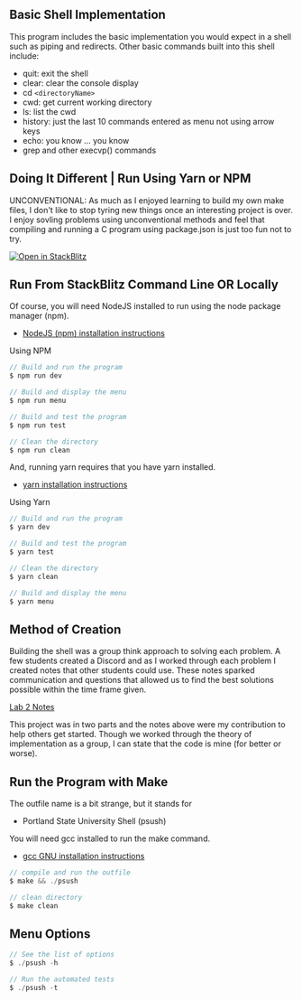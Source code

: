 ## Basic Shell Implementation

This program includes the basic implementation you would expect in a shell such as piping and redirects. Other basic commands built into this shell include:

- quit: exit the shell
- clear: clear the console display
- cd `<directoryName>`
- cwd: get current working directory
- ls: list the cwd
- history: just the last 10 commands entered as menu not using arrow keys
- echo: you know ... you know
- grep and other execvp() commands

## Doing It Different | Run Using Yarn or NPM

UNCONVENTIONAL: As much as I enjoyed learning to build my own make files, I don't like to stop tyring new things once an interesting project is over. I enjoy sovling problems using unconventional methods and feel that compiling and running a C program using package.json is just too fun not to try.

[![Open in StackBlitz](https://developer.stackblitz.com/img/open_in_stackblitz.svg)](https://stackblitz.com/github/___YOUR_PATH___)

## Run From StackBlitz Command Line OR Locally

Of course, you will need NodeJS installed to run using the node package manager (npm).

- [NodeJS (npm) installation instructions](https://nodejs.org/en/download/)

Using NPM

```c
// Build and run the program
$ npm run dev

// Build and display the menu
$ npm run menu

// Build and test the program
$ npm run test

// Clean the directory
$ npm run clean
```

And, running yarn requires that you have yarn installed.

- [yarn installation instructions](https://classic.yarnpkg.com/lang/en/docs/install/#windows-stable)

Using Yarn

```c
// Build and run the program
$ yarn dev

// Build and test the program
$ yarn test

// Clean the directory
$ yarn clean

// Build and display the menu
$ yarn menu
```

## Method of Creation

Building the shell was a group think approach to solving each problem. A few students created a Discord and as I worked through each problem I created notes that other students could use. These notes sparked communication and questions that allowed us to find the best solutions possible within the time frame given.

[Lab 2 Notes](./LAB2_NOTES.md)

This project was in two parts and the notes above were my contribution to help others get started. Though we worked through the theory of implementation as a group, I can state that the code is mine (for better or worse).

## Run the Program with Make

The outfile name is a bit strange, but it stands for

- Portland State University Shell (psush)

You will need gcc installed to run the make command.

- [gcc GNU installation instructions](https://gcc.gnu.org/install/)

```c
// compile and run the outfile
$ make && ./psush

// clean directory
$ make clean
```

## Menu Options

```c
// See the list of options
$ ./psush -h

// Run the automated tests
$ ./psush -t
```
